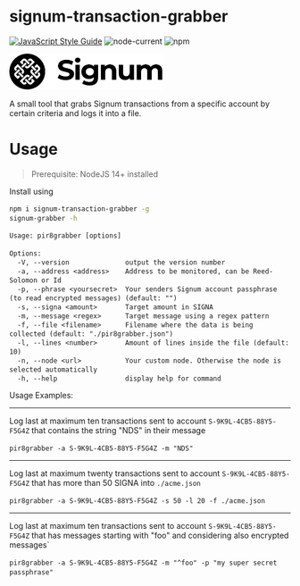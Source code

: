 # signum-transaction-grabber

[![JavaScript Style Guide](https://img.shields.io/badge/code_style-standard-brightgreen.svg)](https://standardjs.com)
![node-current](https://img.shields.io/node/v/signum-pir8-grabber)
![npm](https://img.shields.io/npm/v/signum-pir8-grabber)

<img src="./img/signum_logo.svg" height="64" />

A small tool that grabs Signum transactions from a specific account by certain criteria and logs it into a file.

# Usage

> Prerequisite: NodeJS 14+ installed

Install using 

```bash 
npm i signum-transaction-grabber -g
signum-grabber -h
```

```
Usage: pir8grabber [options]

Options:
  -V, --version              output the version number
  -a, --address <address>    Address to be monitored, can be Reed-Solomon or Id
  -p, --phrase <yoursecret>  Your senders Signum account passphrase (to read encrypted messages) (default: "")
  -s, --signa <amount>       Target amount in SIGNA
  -m, --message <regex>      Target message using a regex pattern
  -f, --file <filename>      Filename where the data is being collected (default: "./pir8grabber.json")
  -l, --lines <number>       Amount of lines inside the file (default: 10)
  -n, --node <url>           Your custom node. Otherwise the node is selected automatically
  -h, --help                 display help for command
```

Usage Examples:

----

Log last at maximum ten transactions sent to account `S-9K9L-4CB5-88Y5-F5G4Z` that contains the string "NDS" in their message 

`pir8grabber -a S-9K9L-4CB5-88Y5-F5G4Z -m "NDS"`

----
Log last at maximum twenty transactions sent to account `S-9K9L-4CB5-88Y5-F5G4Z` that has more than 50 SIGNA into `./acme.json` 

`pir8grabber -a S-9K9L-4CB5-88Y5-F5G4Z -s 50 -l 20 -f ./acme.json`

----
Log last at maximum ten transactions sent to account `S-9K9L-4CB5-88Y5-F5G4Z` that has messages starting with "foo"  and considering also encrypted messages`

`pir8grabber -a S-9K9L-4CB5-88Y5-F5G4Z -m "^foo" -p "my super secret passphrase"`


